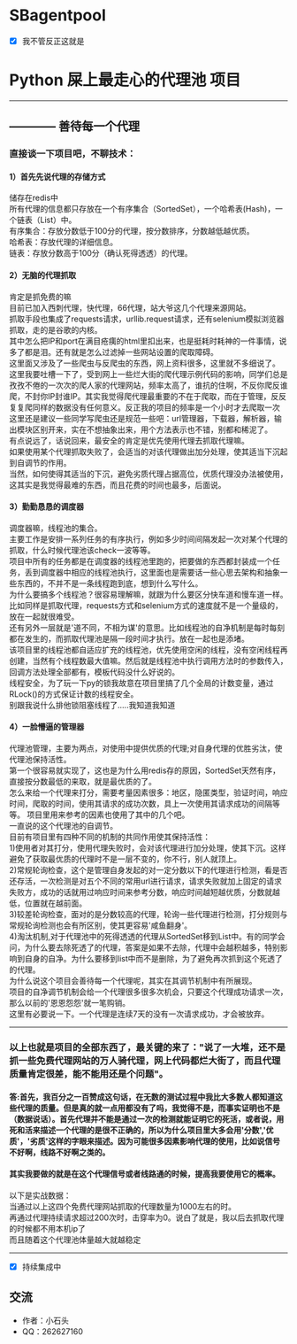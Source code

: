 # SBagentpool

- [x] 我不管反正这就是
# Python 屎上最走心的代理池 项目

------
## ———— 善待每一个代理



### 直接谈一下项目吧，不聊技术：

#### 1）首先先说代理的存储方式
储存在redis中<br>
所有代理的信息都只存放在一个有序集合（SortedSet），一个哈希表(Hash)，一个链表（List）中。<br>
有序集合：存放分数低于100分的代理，按分数排序，分数越低越优质。<br>
哈希表：存放代理的详细信息。<br>
链表：存放分数高于100分（确认死得透透）的代理。<br>

#### 2）无脑的代理抓取
肯定是抓免费的嘛<br>
目前已加入西刺代理，快代理，66代理，站大爷这几个代理来源网站。<br>
抓取手段也集成了requests请求，urllib.request请求，还有selenium模拟浏览器抓取，走的是谷歌的内核。<br>
其中怎么把IP和port在满目疮痍的html里扣出来，也是挺耗时耗神的一件事情，说多了都是泪。还有就是怎么过滤掉一些网站设置的爬取障碍。<br>
这里面又涉及了一些爬虫与反爬虫的东西，网上资料很多，这里就不多细说了。<br>
这里我要吐槽一下了，受到网上一些烂大街的爬代理示例代码的影响，同学们总是孜孜不倦的一次次的爬人家的代理网站，频率太高了，谁抗的住啊，不反你爬反谁爬，不封你IP封谁IP。其实我觉得爬代理最重要的不在于爬取，而在于管理，反反复复爬同样的数据没有任何意义。反正我的项目的频率是一个小时才去爬取一次<br>
这里还是建议一些同学写爬虫还是规范一些吧：url管理器，下载器，解析器，输出模块区别开来，实在不想抽象出来，用个方法表示也不错，别都和稀泥了。<br>
有点说远了，话说回来，最安全的肯定是优先使用代理去抓取代理嘛。<br>
如果使用某个代理抓取失败了，会适当的对该代理做出加分处理，使其适当下沉起到自调节的作用。<br>
当然，如何使得其适当的下沉，避免劣质代理占据高位，优质代理没办法被使用，这其实是我觉得最难的东西，而且花费的时间也最多，后面说。<br>

#### 3）勤勤恳恳的调度器
调度器嘛，线程池的集合。<br>
主要工作是安排一系列任务的有序执行，例如多少时间间隔发起一次对某个代理的抓取，什么时候代理池该check一波等等。<br>
项目中所有的任务都是在调度器的线程池里跑的，把要做的东西都封装成一个任务，丢到调度器中相应的线程池执行，这里面也是需要话一些心思去架构和抽象一些东西的，不并不是一条线程跑到底，想到什么写什么。<br>
为什么要搞多个线程池？很容易理解嘛，就跟为什么要区分快车道和慢车道一样。比如同样是抓取代理，requests方式和selenium方式的速度就不是一个量级的，放在一起就很难受。<br>
还有另外一层就是'道不同，不相为谋'的意思。比如线程池的自净机制是每时每刻都在发生的，而抓取代理池是隔一段时间才执行。放在一起也是添堵。<br>
该项目里的线程池都自适应扩充的线程池，优先使用空闲的线程，没有空闲线程再创建，当然有个线程数最大值嘛。然后就是线程池中执行调用方法时的参数传入，回调方法处理全部都有，模板代码没什么好说的。<br>
线程安全，为了玩一下py的锁我故意在项目里搞了几个全局的计数变量，通过RLock()的方式保证计数的线程安全。<br>
别跟我说什么排他锁阻塞线程了.....我知道我知道<br>

#### 4）一脸懵逼的管理器
代理池管理，主要为两点，对使用中提供优质的代理;对自身代理的优胜劣汰，使代理池保持活性。<br>
第一个很容易就实现了，这也是为什么用redis存的原因，SortedSet天然有序，直接按分数最低的来取，就是最优质的了。<br>
怎么来给一个代理来打分，需要考量因素很多：地区，隐匿类型，验证时间，响应时间，爬取的时间，使用其请求的成功次数，具上一次使用其请求成功的间隔等等。
项目里用来参考的因素也使用了其中的几个吧。<br>
一直说的这个代理池的自调节。<br>
目前有项目里有四种不同的机制的共同作用使其保持活性：<br>
1)使用者对其打分，使用代理失败时，会对该代理进行加分处理，使其下沉。这样避免了获取最优质的代理时不是一层不变的，你不行，别人就顶上。<br>
2)常规轮询检查，这个是管理自身发起的对一定分数以下的代理进行检测，看是否还存活，一次检测是对五个不同的常用url进行请求，请求失败就加上固定的请求失败方，成功的话就用过响应时间来参考分数，响应时间越短越优质，分数就越低，位置就在越前面。<br>
3)较差轮询检查，面对的是分数较高的代理，轮询一些代理进行检测，打分规则与常规轮询检测也会有所区别，使其更容易'咸鱼翻身'。<br>
4)淘汰机制,对于代理池中的死得透透的代理从SortedSet移到List中。有的同学会问，为什么要去除死透了的代理，答案是如果不去除，代理中会越积越多，特别影响到自身的自净。为什么要移到list中而不是删除，为了避免再次抓到这个死透了的代理。<br>
为什么说这个项目会善待每一个代理呢，其实在其调节机制中有所展现。<br>
项目的自净调节机制会给一个代理很多很多次机会，只要这个代理成功请求一次，那么以前的'恩恩怨怨'就一笔购销。<br>
这里有必要说一下。一个代理是连续7天的没有一次请求成功，才会被放弃。<br>

------
### 以上也就是项目的全部东西了，最关键的来了："说了一大堆，还不是抓一些免费代理网站的万人骑代理，网上代码都烂大街了，而且代理质量肯定很差，能不能用还是个问题"。
#### 答:首先，我百分之一百赞成这句话，在无数的测试过程中我比大多数人都知道这些代理的质量。但是真的就一点用都没有了吗，我觉得不是，而事实证明也不是（数据说话）。首先代理并不能是通过一次的检测就能证明它的死活，或者说，用死和活来描述一个代理的是很不正确的，所以为什么项目里大多会用'分数','优质'，'劣质'这样的字眼来描述。因为可能很多因素影响代理的使用，比如说信号不好啊，线路不好啊之类的。
#### 其实我要做的就是在这个代理信号或者线路通的时候，提高我要使用它的概率。

以下是实战数据：<br>
当通过以上这四个免费代理网站抓取的代理数量为1000左右的时。<br>
再通过代理持续请求超过200次时，击穿率为0。说白了就是，我以后去抓取代理的时候都不用本机ip了<br>
而且随着这个代理池体量越大就越稳定












------
- [x] 持续集成中
## 交流
* 作者：小石头
* QQ：262627160
